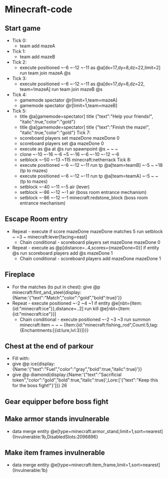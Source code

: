# Minecraft-code

## Start game
- Tick 0: 
  - team add mazeA
- Tick 1: 
  - team add mazeB
- Tick 2:
  - execute positioned ~-6 ~-12 ~-11 as @a[dx=17,dy=8,dz=22,limit=2] run team join mazeA @s
- Tick 3:
  - execute positioned ~-6 ~-12 ~-11 as @a[dx=17,dy=8,dz=22, team=!mazeA] run team join mazeB @s
- Tick 4:
  - gamemode spectator @r[limit=1,team=mazeA] 
  - gamemode spectator @r[limit=1,team=mazeB] 
- Tick 5:
  - title @a[gamemode=spectator] title {"text":"Help your friends!", "italic":true,"color":"gold"}
  - title @a[gamemode=spectator] title {"text":"Finish the maze!", "italic":true,"color":"gold"}
Tick 7:
  - scoreboard players set mazeDone mazeDone 0
  - scoreboard players set @a mazeDone 0
  - execute as @a at @s run spawnpoint @s ~ ~ ~
  - clone ~-10 ~-16 ~-6 ~5 ~-16 ~-6 ~-10 ~-12 ~-6 
  - setblock ~-50 ~-13 ~115 minecraft:netherrack
Tick 8:
  - execute positioned ~-6 ~-12 ~-11 run tp @a[team=teamB] ~-5 ~ ~18 (tp to mazes)
  - execute positioned ~-6 ~-12 ~-11 run tp @a[team=teamA] ~-5 ~ ~   (tp to mazes)
  - setblock ~-40 ~-11 ~-5 air (lever)
  - setblock ~-86 ~-12 ~-1 air (boss room entrance mechanism)
  - setblock ~-86 ~-12 ~-1 minecraft:redstone_block (boss room entrance mechanism)
  
  
## Escape Room entry
- Repeat - execute if score mazeDone mazeDone matches 5 run setblock ~ ~3 ~ minecraft:lever[facing=east]
  - Chain conditional - scoreboard players set mazeDone mazeDone 0  
- Repeat - execute as @p[distance=..4,scores={mazeDone=0}] if entity @s run scoreboard players add @s mazeDone 1
  - Chain conditional - scoreboard players add mazeDone mazeDone 1

## Fireplace
- For the matches (to put in chest): give @p minecraft:flint_and_steel{display:{Name:'{"text":"Match","color":"gold","bold":true}'}}
- Repeat - execute positioned ~-2 ~4 ~1 if entity @e[nbt={Item:{id:"minecraft:ice"}},distance=..2] run kill @e[nbt={Item:{id:"minecraft:ice"}}]
  - Chain conditional - execute positioned ~-2 ~3 ~3 run summon minecraft:item ~ ~ ~ {Item:{id:"minecraft:fishing_rod",Count:5,tag:{Enchantments:[{id:lure,lvl:3}]}}}

  
## Chest at the end of parkour
- Fill with:
- give @p ice{display:{Name:'{"text":"Fuel","color":"gray","bold":true,"italic":true}'}}
- give @p diamond{display:{Name:'{"text":"Sacrificial token","color":"gold","bold":true,"italic":true}',Lore:['{"text":"Keep this for the boss fight!"}']}} 26 

## Gear equipper before boss fight



## Make armor stands invulnerable
- data merge entity @e[type=minecraft:armor_stand,limit=1,sort=nearest] {Invulnerable:1b,DisabledSlots:2096896}

## Make item frames invulnerable
- data merge entity @e[type=minecraft:item_frame,limit=1,sort=nearest] {Invulnerable:1b}
